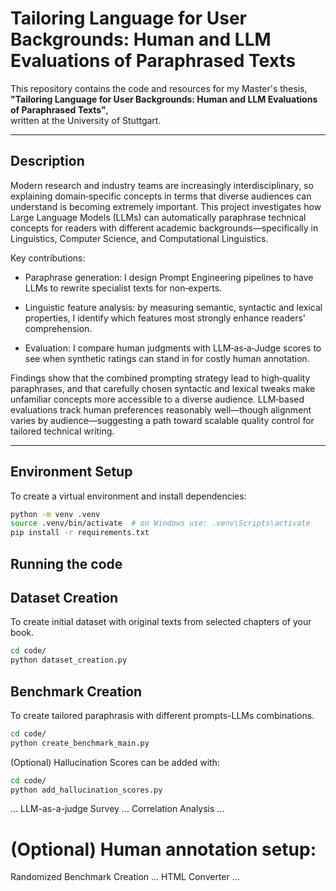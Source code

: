# Tailoring Language for User Backgrounds: Human and LLM Evaluations of Paraphrased Texts

This repository contains the code and resources for my Master's thesis,  
**"Tailoring Language for User Backgrounds: Human and LLM Evaluations of Paraphrased Texts"**,  
written at the University of Stuttgart.

---

## Description

Modern research and industry teams are increasingly interdisciplinary, so explaining domain‑specific concepts in terms that diverse audiences can understand is becoming extremely important.
This project investigates how Large Language Models (LLMs) can automatically paraphrase technical concepts for readers with different academic backgrounds—specifically in Linguistics, Computer Science, and Computational Linguistics.

Key contributions:

- Paraphrase generation: I design Prompt Engineering pipelines to have LLMs to rewrite specialist texts for non‑experts.

- Linguistic feature analysis: by measuring semantic, syntactic and lexical properties, I identify which features most strongly enhance readers' comprehension.

- Evaluation: I compare human judgments with LLM‑as‑a‑Judge scores to see when synthetic ratings can stand in for costly human annotation.

Findings show that the combined prompting strategy lead to high‑quality paraphrases, and that carefully chosen syntactic and lexical tweaks make unfamiliar concepts more accessible to a diverse audience. LLM‑based evaluations track human preferences reasonably well—though alignment varies by audience—suggesting a path toward scalable quality control for tailored technical writing.

---

## Environment Setup

To create a virtual environment and install dependencies:

```bash
python -m venv .venv
source .venv/bin/activate  # on Windows use: .venv\Scripts\activate
pip install -r requirements.txt
```

## Running the code

## Dataset Creation
To create initial dataset with original texts from selected chapters of your book.

```bash
cd code/
python dataset_creation.py
```

## Benchmark Creation
To create tailored paraphrasis with different prompts-LLMs combinations.
```bash
cd code/
python create_benchmark_main.py
```

(Optional) Hallucination Scores can be added with: 
```bash
cd code/
python add_hallucination_scores.py
```
...
LLM-as-a-judge Survey
...
Correlation Analysis
...

# (Optional) Human annotation setup: 

Randomized Benchmark Creation
...
HTML Converter
...
